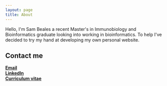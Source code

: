 ```yaml
---
layout: page
title: About
---
```

<!---
<p class="message">
  Hey there! This page is included as an example. Feel free to customize it for your own use upon downloading. Carry on!
</p>

In the novel, *The Strange Case of Dr. Jeykll and Mr. Hyde*, Mr. Poole is Dr. Jekyll's virtuous and loyal butler. Similarly, Poole is an upstanding and effective butler that helps you build Jekyll themes. It's made by [@mdo](https://twitter.com/mdo).

There are currently two themes built on Poole:

* [Hyde](http://hyde.getpoole.com)
* [Lanyon](http://lanyon.getpoole.com)

Learn more and contribute on [GitHub](https://github.com/poole).

## Setup

Some fun facts about the setup of this project include:

* Built for [Jekyll](http://jekyllrb.com)
* Developed on GitHub and hosted for free on [GitHub Pages](https://pages.github.com)
* Coded with [Sublime Text 2](http://sublimetext.com), an amazing code editor
* Designed and developed while listening to music like [Blood Bros Trilogy](https://soundcloud.com/maddecent/sets/blood-bros-series)

Have questions or suggestions? Feel free to [open an issue on GitHub](https://github.com/poole/issues/new) or [ask me on Twitter](https://twitter.com/mdo).

Thanks for reading!

-->

Hello, I'm Sam Beales a recent Master's in Immunobiology and Bioinformatics graduate looking into working in bioinformatics. To help I've decided to try my hand at developing my own personal website. 

## Contact me
[**Email**](mailto:mail@sam-beales.uk) <br />
[**LinkedIn**](https://www.linkedin.com/in/sam-beales) <br />
[**Curriculum vitae**](/public/cv.pdf) <br />

<div id="pdf">
  <object data="/public/cv.pdf" type="application/pdf" width="100%" height="100%">
</div>

<!---
HTML version
<p> <b> CV: </b> <a href="/public/cv.pdf">CV</a>.</p> <br />
<p strong>hello world!</p> 
 Alt+Shift+A: To comment a segment of selected text
 Ctrl+]: To add indent code
 Ctrl+[: To remove indent in code
-->